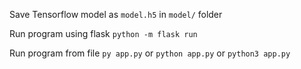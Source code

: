 Save Tensorflow model as `model.h5` in `model/` folder

Run program using flask `python -m flask run`

Run program from file `py app.py` or `python app.py` or `python3 app.py`